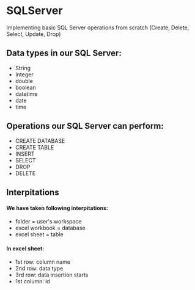 # SQLServer
Implementing basic SQL Server operations from scratch (Create, Delete, Select, Update, Drop) 

## Data types in our SQL Server:
- String
- Integer
- double
- boolean
- datetime
- date
- time

## Operations our SQL Server can perform:
- CREATE DATABASE 
- CREATE TABLE
- INSERT
- SELECT
- DROP
- DELETE


## Interpitations
#### We have taken following interpitations:

- folder = user's workspace
- excel workbook = database
- excel sheet = table

#### In excel sheet:
- 1st row: column name
- 2nd row: data type
- 3rd row: data insertion starts
- 1st column: id


